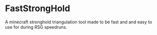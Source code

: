 # FastStrongHold
A minecraft stronghold triangulation tool made to be fast and and easy to use for during RSG speedruns.

